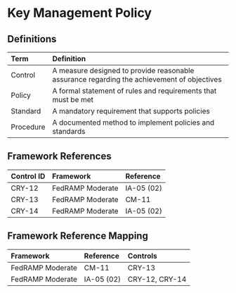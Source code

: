 # Key Management Policy

## Definitions

| **Term** | **Definition** |
|:---------|:--------------|
| Control | A measure designed to provide reasonable assurance regarding the achievement of objectives |
| Policy | A formal statement of rules and requirements that must be met |
| Standard | A mandatory requirement that supports policies |
| Procedure | A documented method to implement policies and standards |

## Framework References

| **Control ID** | **Framework** | **Reference** |
|:-----------|:----------|:-----------|
| CRY-12 | FedRAMP Moderate | IA-05 (02) |
| CRY-13 | FedRAMP Moderate | CM-11 |
| CRY-14 | FedRAMP Moderate | IA-05 (02) |

## Framework Reference Mapping
| **Framework** | **Reference** | **Controls** |
|:----------|:----------|:---------|
| FedRAMP Moderate | CM-11 | CRY-13 |
| FedRAMP Moderate | IA-05 (02) | CRY-12, CRY-14 |

